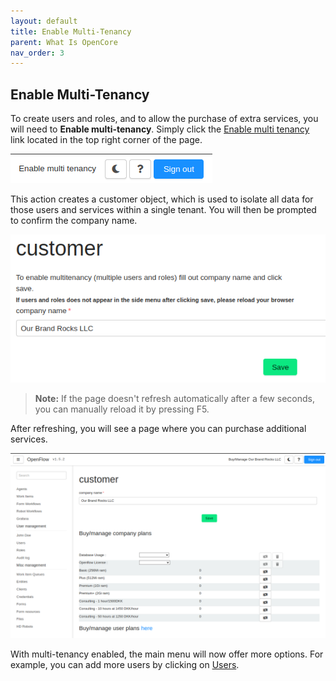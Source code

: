 ```yaml
---
layout: default
title: Enable Multi-Tenancy
parent: What Is OpenCore
nav_order: 3
---
```

## Enable Multi-Tenancy

To create users and roles, and to allow the purchase of extra services, you will need to **Enable multi-tenancy**. Simply click the [Enable multi tenancy](https://app.openiap.io/#/Customer) link located in the top right corner of the page.

![Enable Multi Tenancy](Enable-Multi-Tenancy.png)

This action creates a customer object, which is used to isolate all data for those users and services within a single tenant. You will then be prompted to confirm the company name.

![Confirm Company Name](Confirm-Company-Name.png)

> **Note:** 
> If the page doesn't refresh automatically after a few seconds, you can manually reload it by pressing F5.

After refreshing, you will see a page where you can purchase additional services.

![Customer Page](Customer-Page.png)

With multi-tenancy enabled, the main menu will now offer more options. For example, you can add more users by clicking on [Users](https://app.openiap.io/#/Users).
